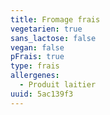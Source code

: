 ```yaml
---
title: Fromage frais
vegetarien: true
sans_lactose: false
vegan: false
pFrais: true
type: frais
allergenes:
  - Produit laitier
uuid: 5ac139f3
---
```


